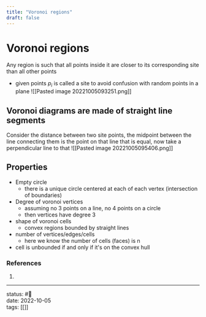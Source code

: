 ```yaml
---
title: "Voronoi regions"
draft: false
---
```

# Voronoi regions
Any region is such that all points inside it are closer to its corresponding site than all other points
- given points $p_i$ is called a site to avoid confusion with random points in a plane
![[Pasted image 20221005093251.png]]

## Voronoi diagrams are made of straight line segments
Consider the distance between two site points, the midpoint between the line connecting them is the point on that line that is equal, now take a perpendicular line to that 
![[Pasted image 20221005095406.png]]

## Properties
- Empty circle
	- there is a unique circle centered at each of each vertex (intersection of boundaries)
- Degree of voronoi vertices 
	- assuming no 3 points on a line, no 4 points on a circle
	- then vertices have degree 3
- shape of voronoi cells 
	- convex regions bounded by straight lines
- number of vertices/edges/cells
	- here we know the number of cells (faces) is n
- cell is unbounded if and only if it's on the convex hull

### References
1. 

---
status: #🌱             
date: 2022-10-05           
tags: [[]]           